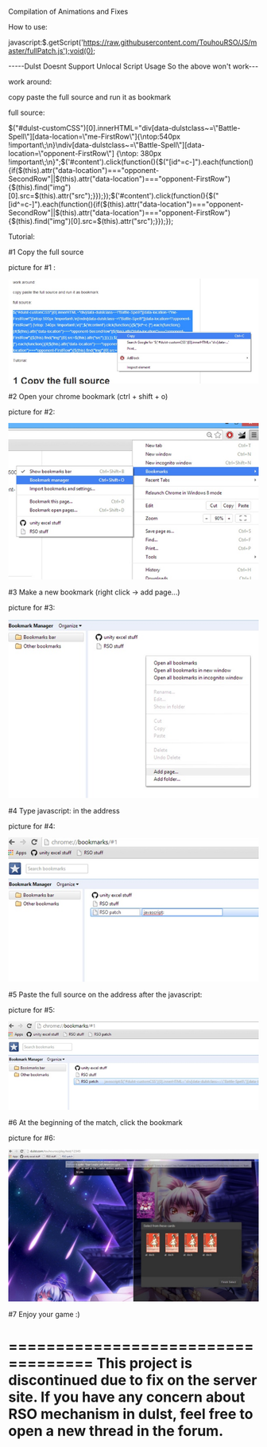 Compilation of Animations and Fixes

How to use:

javascript:$.getScript('https://raw.githubusercontent.com/TouhouRSO/JS/master/fullPatch.js');void(0);

-----Dulst Doesnt Support Unlocal Script Usage So the above won't work---

work around:

copy paste the full source and run it as bookmark

full source:

$("#dulst-customCSS")[0].innerHTML="div[data-dulstclass~=\"Battle-Spell\"][data-location=\"me-FirstRow\"]{\ntop:540px !important\;\n}\ndiv[data-dulstclass~=\"Battle-Spell\"][data-location=\"opponent-FirstRow\"] {\ntop: 380px !important\;\n}";$('#content').click(function(){$("[id^=c-]").each(function(){if($(this).attr("data-location")==="opponent-SecondRow"||$(this).attr("data-location")==="opponent-FirstRow"){$(this).find("img")[0].src=$(this).attr("src");}});});$('#content').click(function(){$("[id^=c-]").each(function(){if($(this).attr("data-location")==="opponent-SecondRow"||$(this).attr("data-location")==="opponent-FirstRow"){$(this).find("img")[0].src=$(this).attr("src");}});});


Tutorial:

#1 Copy the full source

picture for #1 :

![alt text](https://raw.githubusercontent.com/TouhouRSO/JS/master/tutorialPictures/%231.jpg)

#2 Open your chrome bookmark (ctrl + shift + o)

picture for #2:

![alt text](https://raw.githubusercontent.com/TouhouRSO/JS/master/tutorialPictures/%232.jpg)

#3 Make a new bookmark (right click -> add page...)

picture for #3:

![alt text](https://raw.githubusercontent.com/TouhouRSO/JS/master/tutorialPictures/%233.jpg)

#4 Type    javascript:    in the address

picture for #4:

![alt text](https://raw.githubusercontent.com/TouhouRSO/JS/master/tutorialPictures/%234.jpg)

#5 Paste the full source on the address after the javascript:

picture for #5:

![alt text](https://raw.githubusercontent.com/TouhouRSO/JS/master/tutorialPictures/%235.jpg)

#6 At the beginning of the match, click the bookmark

picture for #6:

![alt text](https://raw.githubusercontent.com/TouhouRSO/JS/master/tutorialPictures/%236.jpg)

#7 Enjoy your game :)



===================================
This project is discontinued due to fix on the server site.
If you have any concern about RSO mechanism in dulst, feel free to open a new thread in the forum.
===================================
